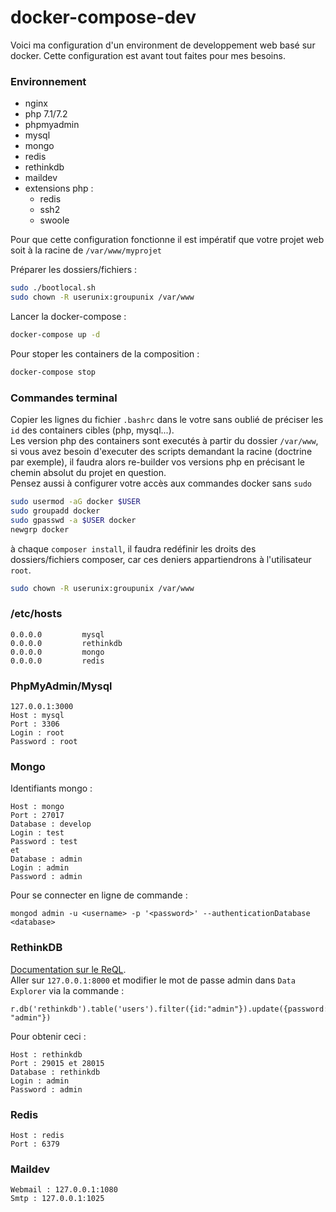 # docker-compose-dev

Voici ma configuration d'un environment de developpement web basé sur docker. Cette configuration est avant tout faites pour mes besoins.

### Environnement
- nginx
- php 7.1/7.2
- phpmyadmin
- mysql
- mongo
- redis
- rethinkdb
- maildev
- extensions php :
  - redis
  - ssh2
  - swoole  

Pour que cette configuration fonctionne il est impératif que votre projet web soit à la racine de `/var/www/myprojet`

Préparer les dossiers/fichiers :
```bash
sudo ./bootlocal.sh
sudo chown -R userunix:groupunix /var/www
```

Lancer la docker-compose :
```bash
docker-compose up -d
```

Pour stoper les containers de la composition :
```bash
docker-compose stop
```

### Commandes terminal
Copier les lignes du fichier `.bashrc` dans le votre sans oublié de préciser les `id` des containers cibles (php, mysql...).<br>
Les version php des containers sont executés à partir du dossier `/var/www`, si vous avez besoin d'executer des scripts demandant la racine (doctrine par exemple), il faudra alors re-builder vos versions php en précisant le chemin absolut du projet en question.<br>
Pensez aussi à configurer votre accès aux commandes docker sans `sudo`
```bash
sudo usermod -aG docker $USER
sudo groupadd docker
sudo gpasswd -a $USER docker
newgrp docker
```
à chaque `composer install`, il faudra redéfinir les droits des dossiers/fichiers composer, car ces deniers appartiendrons à l'utilisateur `root`.
```bash
sudo chown -R userunix:groupunix /var/www
```

### /etc/hosts
```
0.0.0.0         mysql
0.0.0.0         rethinkdb
0.0.0.0         mongo
0.0.0.0         redis
```

### PhpMyAdmin/Mysql
```
127.0.0.1:3000
Host : mysql
Port : 3306
Login : root
Password : root
```

### Mongo
Identifiants mongo :
```
Host : mongo
Port : 27017
Database : develop
Login : test
Password : test
et
Database : admin
Login : admin
Password : admin
```
Pour se connecter en ligne de commande :
```
mongod admin -u <username> -p '<password>' --authenticationDatabase <database>
```

### RethinkDB
[Documentation sur le ReQL](https://www.rethinkdb.com/docs/introduction-to-reql/).<br>
Aller sur `127.0.0.1:8000` et modifier le mot de passe admin dans `Data Explorer` via la commande :
```
r.db('rethinkdb').table('users').filter({id:"admin"}).update({password: "admin"})
```
Pour obtenir ceci :
```
Host : rethinkdb
Port : 29015 et 28015
Database : rethinkdb
Login : admin
Password : admin
```

### Redis
```
Host : redis
Port : 6379
```

### Maildev
```
Webmail : 127.0.0.1:1080
Smtp : 127.0.0.1:1025
```
